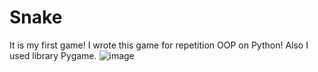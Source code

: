 # Snake
It is my first game! I wrote this game for repetition OOP on Python! Also I used library Pygame.
![image](https://user-images.githubusercontent.com/55129151/185699166-ca4b36cb-e65a-47ee-bae9-8dd855c4ce93.png)

